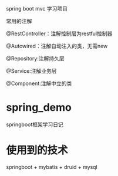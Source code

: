 spring boot mvc 学习项目

常用的注解

@RestController：注解控制层为restful控制器

@Autowired：注解自动注入的类，无需new

@Repository:注解持久层

@Service:注解业务层

@Component:注解中立的类

# spring_demo

springboot框架学习日记

# 使用到的技术

springboot + mybatis + druid + mysql
